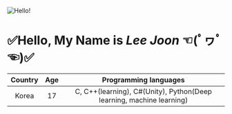 ![Hello!](https://s3.ap-northeast-2.amazonaws.com/grepp-cloudfront/programmers_imgs/learn/thumb-course-unity.jpg)
# ✅Hello, My Name is ***Lee Joon*** ☜(ﾟヮﾟ☜)✅ 

|Country|Age|Programming languages|
|:--:|:--:|:--:|
|Korea|17|C, C++(learning), C#(Unity), Python(Deep learning, machine learning)|
